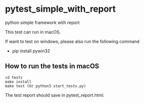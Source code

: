 # pytest_simple_with_report
python simple framework with report

This test can run in macOS. 

If want to test on windows, please also run the following command
- pip install pywin32

## How to run the tests in macOS
```shell
cd tests
make install
make test (Or python3 start_tests.py)
```

The test report should save in pytest_report.html.
